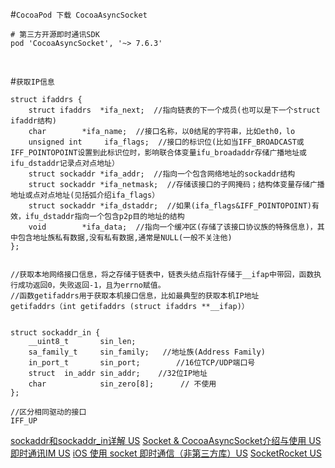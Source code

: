 #`CocoaPod 下载 CocoaAsyncSocket `
```
# 第三方开源即时通讯SDK
pod 'CocoaAsyncSocket', '~> 7.6.3'
```

<br/>

#`获取IP信息`
```
struct ifaddrs {
	struct ifaddrs  *ifa_next;  //指向链表的下一个成员(也可以是下一个struct ifaddr结构)
	char		*ifa_name;  //接口名称，以0结尾的字符串，比如eth0，lo
	unsigned int	 ifa_flags;  //接口的标识位(比如当IFF_BROADCAST或IFF_POINTOPOINT设置到此标识位时，影响联合体变量ifu_broadaddr存储广播地址或ifu_dstaddr记录点对点地址）
	struct sockaddr	*ifa_addr;  //指向一个包含网络地址的sockaddr结构
	struct sockaddr	*ifa_netmask;  //存储该接口的子网掩码；结构体变量存储广播地址或点对点地址(见括弧介绍ifa_flags）
	struct sockaddr	*ifa_dstaddr;  //如果(ifa_flags&IFF_POINTOPOINT)有效，ifu_dstaddr指向一个包含p2p目的地址的结构
	void		*ifa_data;  //指向一个缓冲区(存储了该接口协议族的特殊信息)，其中包含地址族私有数据,没有私有数据,通常是NULL(一般不关注他)
};


//获取本地网络接口信息，将之存储于链表中，链表头结点指针存储于__ifap中带回，函数执行成功返回0，失败返回-1，且为errno赋值。
//函数getifaddrs用于获取本机接口信息，比如最典型的获取本机IP地址
getifaddrs（int getifaddrs (struct ifaddrs **__ifap)）


struct sockaddr_in {
	__uint8_t       sin_len;
	sa_family_t     sin_family;   //地址族(Address Family)
	in_port_t       sin_port;        //16位TCP/UDP端口号
	struct  in_addr sin_addr;    //32位IP地址
	char            sin_zero[8];      // 不使用
};

//区分相同驱动的接口
IFF_UP

```

[sockaddr和sockaddr_in详解 US](https://blog.csdn.net/qingzhuyuxian/article/details/79736821)
[Socket & CocoaAsyncSocket介绍与使用 US](https://www.jianshu.com/p/7c3045776f9d)
[即时通讯IM US](https://www.jianshu.com/p/c0778466e099)
[iOS 使用 socket 即时通信（非第三方库）US](https://www.cnblogs.com/Free-Thinker/p/10435519.html)
[SocketRocket US](https://github.com/facebook/SocketRocket)
